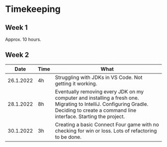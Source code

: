 # Timekeeping

## Week 1

Approx. 10 hours.

## Week 2

| Date      | Time | What                                                                                                                                                                                   |
|-----------|------|----------------------------------------------------------------------------------------------------------------------------------------------------------------------------------------|
| 26.1.2022 | 4h   | Struggling with JDKs in VS Code. Not getting it working.                                                                                                                               |
| 28.1.2022 | 8h   | Eventually removing every JDK on my computer and installing a fresh one. Migrating to IntelliJ. Configuring Gradle. Deciding to create a command line interface. Starting the project. |
| 30.1.2022 | 3h   | Creating a basic Connect Four game with no checking for win or loss. Lots of refactoring to be done.                                                                                   |